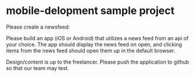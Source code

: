 # mobile-delopment sample project

Please create a newsfeed:

Please build an app (iOS or Android) that utilizes a news feed from an api of your choice. The app should display the news feed on open, and clicking items from the news feed should open them up in the default browser.

Design/content is up to the freelancer. Please push the application to github so that our team may test.
